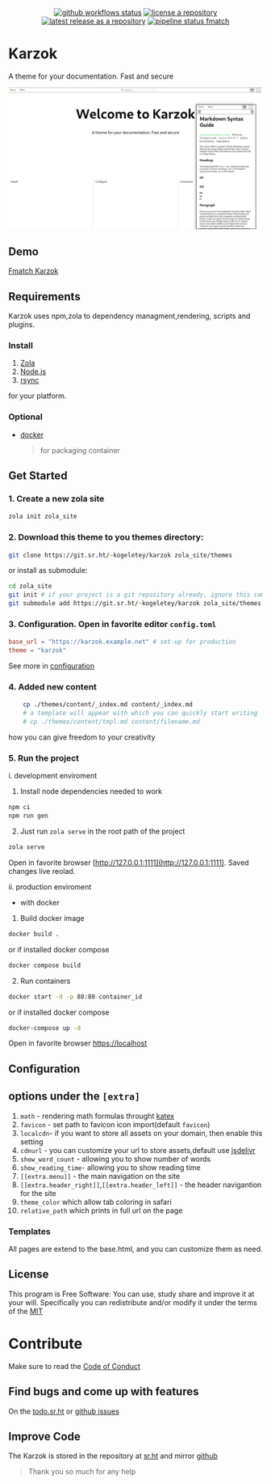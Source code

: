 <p align="center">
  <a href="https://github.com/kogeletey/karzok/actions"><img src="https://flat.badgen.net/github/checks/kogeletey/karzok"  alt="github workflows status" /></a>
<!--  <a href="https://github.com/kogeletey/karzok/actions"><img src="https://github.com/kogeletey/karzok/actions/workflows/badge.svg"  alt="github workflows action status" /></a> -->
  <a href="https://github.com/kogeletey/karzok/blob/develop/LICENSE"><img src="https://flat.badgen.net/github/license/kogeletey/karzok" alt="license a repository" /></a>
  <a href="https://github.com/kogeletey/karzok/releases"><img src="https://flat.badgen.net/github/release/kogeletey/karzok" alt="latest release as a repository" /></a>
  <a href="https://framagit.org/kogeletey/fmatch.org"><img alt="pipeline status fmatch" src="https://framagit.org/kogeletey/fmatch.org/badges/develop/pipeline.svg" /></a>
</p>

# Karzok

A theme for your documentation. Fast and secure

![screenshot](./screenshot.png)

## Demo

[Fmatch Karzok](https://fmatch.org/karzok)

## Requirements

Karzok uses npm,zola to dependency managment,rendering, scripts and plugins.

### Install

1. [Zola](https://www.getzola.org/documentation/getting-started/installation/)
2. [Node.js](https://nodejs.org/)
3. [rsync](https://rsync.samba.org)

for your platform.

### Optional

- [docker](https://docs.docker.com/engine/install/)
   > for packaging container

## Get Started

### 1. Create a new zola site

```zsh
zola init zola_site
```

### 2. Download this theme to you themes directory:

```zsh
git clone https://git.sr.ht/~kogeletey/karzok zola_site/themes
```

or install as submodule:

```zsh
cd zola_site
git init # if your project is a git repository already, ignore this command
git submodule add https://git.sr.ht/~kogeletey/karzok zola_site/themes
```

### 3. Configuration. Open in favorite editor `config.toml`

```toml
base_url = "https://karzok.example.net" # set-up for production
theme = "karzok"
```

See more in [configuration](https://fmatch.org/karzok/configure/)

### 4. Added new content

```zsh
    cp ./themes/content/_index.md content/_index.md
    # a template will appear with which you can quickly start writing
    # cp ./themes/content/tmpl.md content/filename.md
```

how you can give freedom to your creativity

### 5. Run the project

i. development enviroment

1. Install node dependencies needed to work

```zsh
npm ci
npm run gen 
```

2. Just run `zola serve` in the root path of the project

```zsh
zola serve
```

Open in favorite browser [http://127.0.0.1:1111](http://127.0.0.1:1111). Saved
changes live reolad.

ii. production enviroment

- with docker

1. Build docker image

```zsh
docker build .
```

or if installed docker compose

```zsh
docker compose build
```

2. Run containers

```zsh
docker start -d -p 80:80 container_id
```

or if installed docker compose

```zsh
docker-compose up -d
```

Open in favorite browser [https://localhost](http://localhost)

## Configuration

## options under the `[extra]`

1. `math` - rendering math formulas throught [katex](https://katex.org)
2. `favicon` - set path to favicon icon import(default `favicon`)
3. `localcdn`- if you want to store all assets on your domain, then enable this
   setting
4. `cdnurl` - you can customize your url to store assets,default use
   [jsdelivr](https://www.jsdelivr.com)
5. `show_word_count` - allowing you to show number of words
6. `show_reading_time`- allowing you to show reading time
7. `[[extra.menu]]` - the main navigation on the site
8. `[[extra.header_right]]`,`[[extra.header_left]]` - the header navigantion for the site
9. `theme_color` which allow tab coloring in safari
10. `relative_path` which prints in full url on the page

### Templates

All pages are extend to the base.html, and you can customize them as need.

## License

This program is Free Software: You can use, study share and improve it at your
will. Specifically you can redistribute and/or modify it under the terms of the
[MIT](https://mit-license.org/)

# Contribute

Make sure to read the [Code of Conduct](/meta/code-of-conduct)

## Find bugs and come up with features

On the [todo.sr.ht](https://todo.sr.ht/~kogeletey/karzok) or
[github issues](https://github.com/kogeletey/karzok/issues)

## Improve Code

The Karzok is stored in the repository at
[sr.ht](https://sr.ht/~kogeletey/karzok) and mirror
[github](https://github.com/kogeletey/karzok)

> Thank you so much for any help
